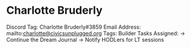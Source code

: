 # Charlotte Bruderly

Discord Tag: Charlotte Bruderly#3859
Email Address: mailto:charlotte@civicsunplugged.org
Tags: Builder
Tasks Assigned: → Continue the Dream Journal
→ Notify HODLers for LT sessions